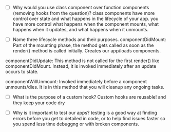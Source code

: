 - [ ] Why would you use class component over function components (removing hooks from the question)?
class components have more control over state and what happens in the lifecycle of your app. you have more control what happens when the component mounts, what happens when it updates, and what happens when it unmounts.

- [ ] Name three lifecycle methods and their purposes.
componentDidMount: Part of the mounting phase, the method gets called as soon as the render() method is called initially. Creates our app/loads components.

componentDidUpdate: This method is not called for the first render() like componentDidMount. Instead, it is invoked immediately after an update occurs to state.

componentWillUnmount: Invoked immediately before a component unmounts/dies. It is in this method that you will cleanup any ongoing tasks.

- [ ] What is the purpose of a custom hook?
Custom hooks are reusable! and they keep your code dry

- [ ] Why is it important to test our apps?
testing is a good way at finding errors before you get to detailed in code, or to help find issues faster so you spend less time debuggng or with broken components.
